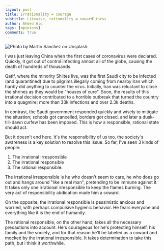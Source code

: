```yaml
---
layout: post
title: Irrationality ≠ courage
subtitle: Likewise, rationality ≠ cowardliness 
author: Ahmed Alq
tags: [opinions]
comments: true
---
```

![Photo by Martin Sanchez on Unsplash](https://images.unsplash.com/photo-1584931423298-c576fda54bd2?ixlib=rb-1.2.1&ixid=eyJhcHBfaWQiOjEyMDd9&auto=format&fit=crop&w=1500&q=80)



I was just leaving China when the first cases of coronavirus were declared. Quickly, it got out of control infecting almost all of the globe, causing the death of hundreds of thousands. 

Qatif, where the minority Shiites live, was the first Saudi city to be infected (and quarantined) due to pilgrims illegally coming from nearby Iran which hardly did anything to counter the virus. Initially, Iran was reluctant to close the shrines as they would be "houses of cure". Soon, the results of this irrational decision contributed to a horrible outbreak that turned the country into a quagmire; more than 33k infections and over 2.3k deaths. 

In contrast, the Saudi government responded quickly and wisely to mitigate the situation; schools got cancelled, borders got closed, and later a dusk-till-dawn curfew has been imposed. This is how a responsible, rational state should act.

But it doesn't end here. It's the responsibility of us too, the society's awareness is a key solution to resolve this issue. So far, I've seen 3 kinds of people: 

1. The irrational irresponsible 
2. The irrational responsible
3. The rational responsible.

The irrational irresponsible is he who doesn't seem to care, he who does go out and hangs around "like a real man", pretending to be immune against it. It takes only one irrational irresponsible to keep the flames burning. The very act of responsibility abdication made him a coward. 

On the opposite, the irrational responsible is pessimistic anxious and worried, with perhaps compulsive hygienic behavior. He fears everyone and everything like it is the end of humanity.

The rational responsible, on the other hand, takes all the necessary precautions into account. He's courageous for he's protecting himself, his family and the society, and for that reason he'll be labeled as a coward and mocked by the irrational irresponsible. It takes determination to take this path, but i think it worthwhile.

